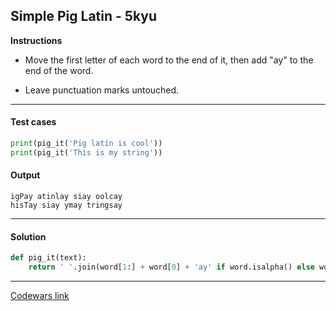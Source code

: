 ## Simple Pig Latin - 5kyu

**Instructions**

- Move the first letter of each word to the end of it, then add "ay" to the end of the word.

- Leave punctuation marks untouched.

---

#### Test cases

```python
print(pig_it('Pig latin is cool'))
print(pig_it('This is my string'))
```

#### Output 

```
igPay atinlay siay oolcay
hisTay siay ymay tringsay
```

---

#### Solution

```python
def pig_it(text):
    return ' '.join(word[1:] + word[0] + 'ay' if word.isalpha() else word for word in text.split())
```

---

[Codewars link](https://www.codewars.com/kata/520b9d2ad5c005041100000f)
